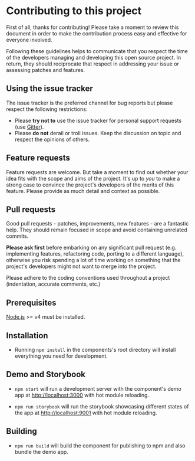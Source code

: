 # Contributing to this project

First of all, thanks for contributing! Please take a moment to review this document in order to make the contribution process easy and effective for everyone involved.

Following these guidelines helps to communicate that you respect the time of the developers managing and developing this open source project. In return, they should reciprocate that respect in addressing your issue or assessing patches and features.

## Using the issue tracker

The issue tracker is the preferred channel for bug reports but please respect the following restrictions:

* Please **try not to** use the issue tracker for personal support requests (use [Gitter](https://gitter.im/clauderic/react-infinite-calendar)).
* Please **do not** derail or troll issues. Keep the discussion on topic and respect the opinions of others.

## Feature requests

Feature requests are welcome.
But take a moment to find out whether your idea fits with the scope and aims of the project.
It's up to *you* to make a strong case to convince the project's developers of the merits of this feature.
Please provide as much detail and context as possible.

## Pull requests

Good pull requests - patches, improvements, new features - are a fantastic help.
They should remain focused in scope and avoid containing unrelated commits.

**Please ask first** before embarking on any significant pull request (e.g. implementing features, refactoring code, porting to a different language),
otherwise you risk spending a lot of time working on something that the project's developers might not want to merge into the project.

Please adhere to the coding conventions used throughout a project (indentation, accurate comments, etc.)

## Prerequisites

[Node.js](http://nodejs.org/) >= v4 must be installed.

## Installation

- Running `npm install` in the components's root directory will install everything you need for development.

## Demo and Storybook

- `npm start` will run a development server with the component's demo app at [http://localhost:3000](http://localhost:3000) with hot module reloading.

- `npm run storybook` will run the storybook showcasing different states of the app at [http://localhost:9001](http://localhost:9001) with hot module reloading.


## Building

- `npm run build` will build the component for publishing to npm and also bundle the demo app.
